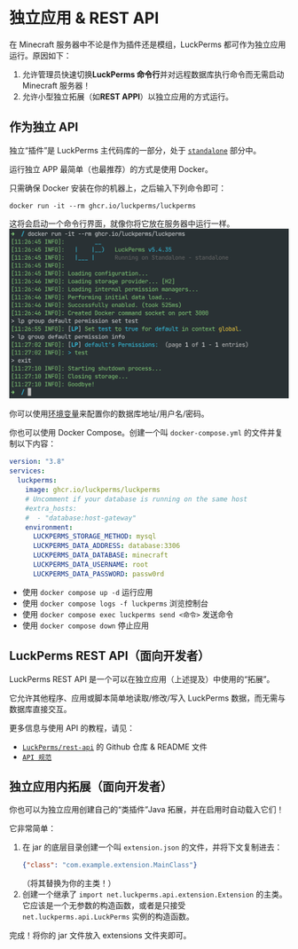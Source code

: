 # 独立应用 & REST API

在 Minecraft 服务器中不论是作为插件还是模组，LuckPerms 都可作为独立应用运行。原因如下：

1. 允许管理员快速切换**LuckPerms 命令行**并对远程数据库执行命令而无需启动 Minecraft 服务器！
2. 允许小型独立拓展（如**REST APPI**）以独立应用的方式运行。

## 作为独立 API

独立“插件”是 LuckPerms 主代码库的一部分，处于 [`standalone`](https://github.com/LuckPerms/LuckPerms/tree/master/standalone) 部分中。

运行独立 APP 最简单（也最推荐）的方式是使用 Docker。

只需确保 Docker 安装在你的机器上，之后输入下列命令即可：

```docker
docker run -it --rm ghcr.io/luckperms/luckperms
```

这将会启动一个命令行界面，就像你将它放在服务器中运行一样。
![img](images/standalone-1.png)

你可以使用[环境变量](configuration.md)来配置你的数据库地址/用户名/密码。

你也可以使用 Docker Compose。创建一个叫 `docker-compose.yml` 的文件并复制以下内容：

``` YAML
version: "3.8"
services:
  luckperms:
    image: ghcr.io/luckperms/luckperms
    # Uncomment if your database is running on the same host
    #extra_hosts:
    #  - "database:host-gateway"
    environment:
      LUCKPERMS_STORAGE_METHOD: mysql
      LUCKPERMS_DATA_ADDRESS: database:3306
      LUCKPERMS_DATA_DATABASE: minecraft
      LUCKPERMS_DATA_USERNAME: root
      LUCKPERMS_DATA_PASSWORD: passw0rd
```

* 使用 `docker compose up -d` 运行应用
* 使用 `docker compose logs -f luckperms` 浏览控制台
* 使用 `docker compose exec luckperms send <命令>` 发送命令
* 使用 `docker compose down` 停止应用

## LuckPerms REST API（面向开发者）

LuckPerms REST API 是一个可以在独立应用（上述提及）中使用的“拓展”。

它允许其他程序、应用或脚本简单地读取/修改/写入 LuckPerms 数据，而无需与数据库直接交互。

更多信息与使用 API 的教程，请见：

* [`LuckPerms/rest-api`](https://github.com/LuckPerms/rest-api) 的 Github 仓库 & README 文件
* [`API 规范`](https://petstore.swagger.io/?url=https://raw.githubusercontent.com/LuckPerms/rest-api/main/src/main/resources/luckperms-openapi.yml)

## 独立应用内拓展（面向开发者）

你也可以为独立应用创建自己的“类插件”Java 拓展，并在启用时自动载入它们！

它非常简单：

1. 在 jar 的底层目录创建一个叫 `extension.json` 的文件，并将下文复制进去：
    ```JSON
    {"class": "com.example.extension.MainClass"}
    ```
    （将其替换为你的主类！）
2. 创建一个继承了 `import net.luckperms.api.extension.Extension` 的主类。它应该是一个无参数的构造函数，或者是只接受 `net.luckperms.api.LuckPerms` 实例的构造函数。

完成！将你的 jar 文件放入 extensions 文件夹即可。